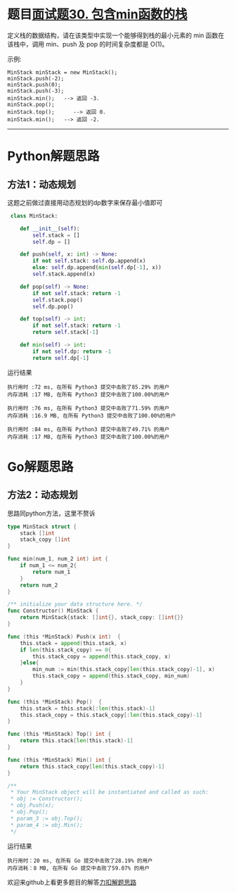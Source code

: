 # 题目[面试题30. 包含min函数的栈](https://leetcode-cn.com/problems/bao-han-minhan-shu-de-zhan-lcof/)

定义栈的数据结构，请在该类型中实现一个能够得到栈的最小元素的 min 函数在该栈中，调用 min、push 及 pop 的时间复杂度都是 O(1)。



示例:

```
MinStack minStack = new MinStack();
minStack.push(-2);
minStack.push(0);
minStack.push(-3);
minStack.min();   --> 返回 -3.
minStack.pop();
minStack.top();      --> 返回 0.
minStack.min();   --> 返回 -2.
```



*****

# Python解题思路

## 方法1：动态规划

这题之前做过直接用动态规划的dp数字来保存最小值即可

```python
 class MinStack:

    def __init__(self):
        self.stack = []
        self.dp = []

    def push(self, x: int) -> None:
        if not self.stack: self.dp.append(x)
        else: self.dp.append(min(self.dp[-1], x))
        self.stack.append(x)

    def pop(self) -> None:
        if not self.stack: return -1
        self.stack.pop()
        self.dp.pop()

    def top(self) -> int:
        if not self.stack: return -1
        return self.stack[-1]

    def min(self) -> int:
        if not self.dp: return -1
        return self.dp[-1]
```

运行结果

```
执行用时 :72 ms, 在所有 Python3 提交中击败了85.29% 的用户
内存消耗 :17 MB, 在所有 Python3 提交中击败了100.00%的用户

执行用时 :76 ms, 在所有 Python3 提交中击败了71.59% 的用户
内存消耗 :16.9 MB, 在所有 Python3 提交中击败了100.00%的用户

执行用时 :84 ms, 在所有 Python3 提交中击败了49.71% 的用户
内存消耗 :17 MB, 在所有 Python3 提交中击败了100.00%的用户
```

# Go解题思路

## 方法2：动态规划

思路同python方法，这里不赘诉

```go
type MinStack struct {
    stack []int
    stack_copy []int
}

func min(num_1, num_2 int) int {
    if num_1 <= num_2{
        return num_1
    }
    return num_2
}

/** initialize your data structure here. */
func Constructor() MinStack {
    return MinStack{stack: []int{}, stack_copy: []int{}}
}

func (this *MinStack) Push(x int)  {
    this.stack = append(this.stack, x)
    if len(this.stack_copy) == 0{
        this.stack_copy = append(this.stack_copy, x)
    }else{
        min_num := min(this.stack_copy[len(this.stack_copy)-1], x)
        this.stack_copy = append(this.stack_copy, min_num)
    }
}

func (this *MinStack) Pop()  {
    this.stack = this.stack[:len(this.stack)-1]
    this.stack_copy = this.stack_copy[:len(this.stack_copy)-1]
}

func (this *MinStack) Top() int {
    return this.stack[len(this.stack)-1]
}

func (this *MinStack) Min() int {
    return this.stack_copy[len(this.stack_copy)-1]
}

/**
 * Your MinStack object will be instantiated and called as such:
 * obj := Constructor();
 * obj.Push(x);
 * obj.Pop();
 * param_3 := obj.Top();
 * param_4 := obj.Min();
 */
```

运行结果

```
执行用时：20 ms, 在所有 Go 提交中击败了28.19% 的用户
内存消耗：8 MB, 在所有 Go 提交中击败了59.07% 的用户
```

欢迎来github上看更多题目的解答[力扣解题思路](https://github.com/WRAllen/LeetCode)

  